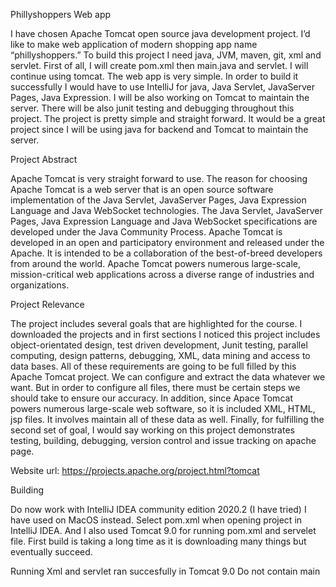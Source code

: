 
Phillyshoppers Web app

I have chosen Apache Tomcat open source java development project. I’d like to make web application of modern shopping app name “phillyshoppers.” To build this project I need java, JVM, maven, git, xml and servlet. First of all, I will create pom.xml then main.java and servlet. I will continue using tomcat. The web app is very simple. In order to build it successfully I would have to use IntelliJ for java, Java Servlet, JavaServer Pages, Java Expression. I will be also working on Tomcat to maintain the server. There will be also junit testing and debugging throughout this project. The project is pretty simple and straight forward. It would be a great project since I will be using java for backend and Tomcat to maintain the server.
  
Project Abstract

Apache Tomcat is very straight forward to use. The reason for choosing Apache Tomcat is a web server that is an open source software implementation of the Java Servlet, JavaServer Pages, Java Expression Language and Java WebSocket technologies. The Java Servlet, JavaServer Pages, Java Expression Language and Java WebSocket specifications are developed under the Java Community Process. Apache Tomcat is developed in an open and participatory environment and released under the Apache. It is intended to be a collaboration of the best-of-breed developers from around the world. Apache Tomcat powers numerous large-scale, mission-critical web applications across a diverse range of industries and organizations.

Project Relevance

The project includes several goals that are highlighted for the course. I downloaded the projects and in first sections I noticed this project includes object-orientated design, test driven development, Junit testing, parallel computing, design patterns, debugging, XML, data mining and access to data bases. All of these requirements are going to be full filled by this Apache Tomcat project. We can configure and extract the data whatever we want. But in order to configure all files, there must be certain steps we should take to ensure our accuracy. In addition, since Apace Tomcat powers numerous large-scale web software, so it is included XML, HTML, jsp files. It involves maintain all of these data as well. Finally, for fulfilling the second set of goal, I would say working on this project demonstrates testing, building, debugging, version control and issue tracking on apache page.

Website url: https://projects.apache.org/project.html?tomcat

Building

Do now work with IntelliJ IDEA community edition 2020.2 (I have tried) I have used on MacOS instead.
Select pom.xml when opening project in IntelliJ IDEA. And I also used Tomcat 9.0 for running pom.xml and servelet file.
First build is taking a long time as it is downloading many things but eventually succeed.

Running
Xml and servlet ran succesfully in Tomcat 9.0
Do not contain main
